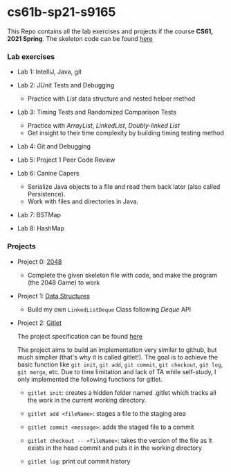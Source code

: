 # cs61b-sp21-s9165

This Repo contains all the lab exercises and projects if the course **CS61, 2021 Spring**. 
The skeleton code can be found [here](https://github.com/Berkeley-CS61B/skeleton-sp21)

### Lab exercises

- Lab 1: IntelliJ, Java, git

- Lab 2: JUnit Tests and Debugging
  
    - Practice with *List* data structure and nested helper method

- Lab 3: Timing Tests and Randomized Comparison Tests

    - Practice with *ArrayList*, *LinkedList*, *Doubly-linked List*
    - Get insight to their time complexity by building timing testing method

- Lab 4: Git and Debugging

- Lab 5: Project 1 Peer Code Review

- Lab 6: Canine Capers

    - Serialize Java objects to a file and read them back later (also called Persistence).
    - Work with files and directories in Java.

- Lab 7: BSTMap

- Lab 8: HashMap

### Projects

- Project 0: [2048](https://github.com/Berkeley-CS61B/skeleton-sp21/tree/master/proj0/game2048)
    
  - Complete the given skeleton file with code, and make the program (the 2048 Game) to work

- Project 1: [Data Structures](https://github.com/Berkeley-CS61B/skeleton-sp21/tree/master/proj1/deque)

    - Build my own `LinkedListDeque` Class following *Deque* API 

- Project 2: [Gitlet](https://github.com/Berkeley-CS61B/skeleton-sp21/tree/master/proj2)
  
  The project specification can be found [here](https://sp21.datastructur.es/materials/proj/proj2/proj2#example-test)

  The project aims to build an implementation very similar to github, but much simplier (that's why it is called gitlet!).
The goal is to achieve the basic function like `git init`, `git add`, `git commit`, `git checkout`, `git log`, `git merge`, etc.
Due to time limitation and lack of TA while self-study, I only implemented the following functions for gitlet.

  - `gitlet init`: creates a hidden folder named .gitlet which tracks all the work in the current working directory.

  - `gitlet add <fileName>`: stages a file to the staging area

  - `gitlet commit <message>`: adds the staged file to a commit

  - `gitlet checkout -- <fileName>`: takes the version of the file as it exists in the head commit and puts it in the working directory

  - `gitlet log`: print out commit history

